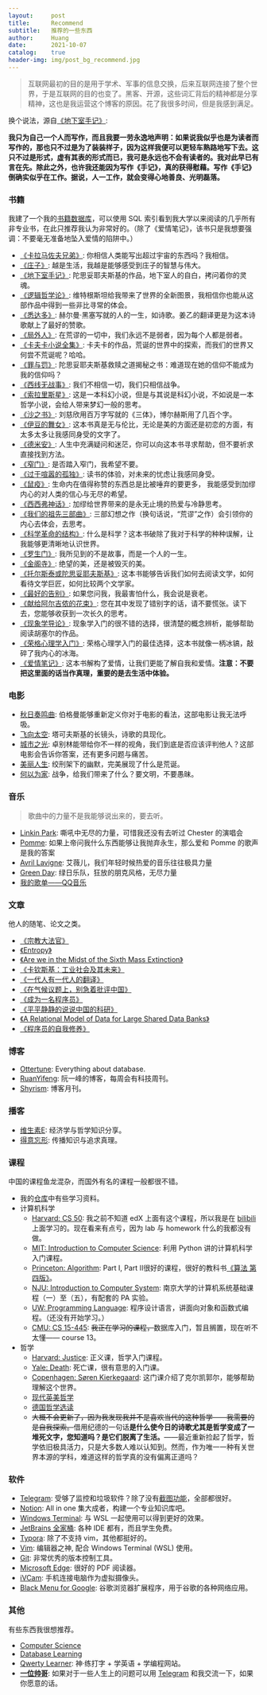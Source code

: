 ```yaml
---
layout:     post
title:      Recommend
subtitle:   推荐的一些东西
author:     Huang
date:       2021-10-07
catalog:    true
header-img: img/post_bg_recommend.jpg
---
```


> 互联网最初的目的是用于学术、军事的信息交换，后来互联网连接了整个世界，于是互联网的目的也变了。黑客、开源，这些词汇背后的精神都是分享精神，这也是我运营这个博客的原因。花了我很多时间，但是我感到满足。

换个说法，源自[《地下室手记》](https://huang-feiyu.github.io/2021/05/25/Notes-from-Underground):

**我只为自己一个人而写作，而且我要一劳永逸地声明：如果说我似乎也是为读者而写作的，那也只不过是为了装装样子，因为这样我便可以更轻车熟路地写下去。这只不过是形式，虚有其表的形式而已，我可是永远也不会有读者的。我对此早已有言在先。除此之外，也许我还能因为写作《手记》，真的获得慰藉。写作《手记》倒确实似乎在工作。据说，人一工作，就会变得心地善良、光明磊落。**


### 书籍
我建了一个我的[书籍数据库](https://github.com/huang-feiyu/huang-feiyu.github.io/blob/master/Resources/mybook.db)，可以使用 SQL 索引看到我大学以来阅读的几乎所有非专业书，在此只推荐我认为非常好的。（除了《爱情笔记》，该书只是我想要强调：不要毫无准备地坠入爱情的陷阱中。）

* [《卡拉马佐夫兄弟》](https://book.douban.com/subject/25887924/): 你相信人类能写出超过宇宙的东西吗？我相信。
* [《庄子》](https://zh.m.wikisource.org/wiki/%E8%8E%8A%E5%AD%90/%E9%80%8D%E9%81%99%E9%81%8A): 越是生活，我越是能够感受到庄子的智慧与伟大。
* [《地下室手记》](https://book.douban.com/subject/34990839/): 陀思妥耶夫斯基的作品，地下室人的自白，拷问着你的灵魂。
* [《逻辑哲学论》](https://book.douban.com/subject/35540677/): 维特根斯坦给我带来了世界的全新图景，我相信你也能从这部作品中得到一些非比寻常的体会。
* [《悉达多》](https://book.douban.com/subject/26980487/): 赫尔曼·黑塞写就的人的一生，如诗歌。姜乙的翻译更是为这本诗歌献上了最好的赞歌。
* [《局外人》](https://book.douban.com/subject/24257486/): 在荒谬的一切中，我们永远不是弱者，因为每个人都是弱者。
* [《卡夫卡小说全集》](https://book.douban.com/subject/25793952/): 卡夫卡的作品，荒诞的世界中的探索，而我们的世界又何尝不荒诞呢？哈哈。
* [《罪与罚》](https://book.douban.com/subject/25887912/): 陀思妥耶夫斯基救赎之道揭秘之书：难道现在她的信仰不能成为我的信仰吗？
* [《西线无战事》](https://book.douban.com/subject/35272817/): 我们不相信一切，我们只相信战争。        
* [《索拉里斯星》](https://book.douban.com/subject/1440243/): 这是一本科幻小说，但是与其说是科幻小说，不如说是一本哲学小说，会给人带来梦幻一般的思考。
* [《沙之书》](https://book.douban.com/subject/25796049/): 刘慈欣用百万字写就的《三体》，博尔赫斯用了几百个字。
* [《伊豆的舞女》](https://book.douban.com/subject/25899960/): 这本书真是无与伦比，无论是美的方面还是初恋的方面，有太多太多让我感同身受的文字了。
* [《德米安》](https://book.douban.com/subject/35060088/): 人生中充满疑问和迷茫，你可以向这本书寻求帮助，但不要祈求直接找到方法。
* [《窄门》](https://book.douban.com/subject/30331835/): 是否踏入窄门，我希望不要。
* [《过于喧嚣的孤独》](https://book.douban.com/subject/26220767/): 读书的体验，对未来的忧虑让我感同身受。
* [《鼠疫》](https://book.douban.com/subject/24257229/): 生命内在值得称赞的东西总是比被唾弃的要更多， 我能感受到加缪内心的对人类的信心与无尽的希望。
* [《西西弗神话》](https://book.douban.com/subject/24257403/): 加缪给世界带来的是永无止境的热爱与冷静思考。
* [《我们的祖先三部曲》](https://book.douban.com/subject/34831995/): 三部幻想之作（换句话说，“荒谬”之作）会引领你的内心去体会，去思考。
* [《科学革命的结构》](https://book.douban.com/subject/20376550/): 什么是科学？这本书破除了我对于科学的种种误解，让我能够更清晰地认识世界。
* [《罗生门》](https://book.douban.com/subject/26627837/): 我所见到的不是故事，而是一个人的一生。
* [《金阁寺》](https://book.douban.com/subject/30278166/): 绝望的美，还是被毁灭的美。
* [《托尔斯泰或陀思妥耶夫斯基》](https://book.douban.com/subject/6878082/): 这本书能够告诉我们如何去阅读文学，如何看待文学巨匠，如何比较两个文学家。
* [《最好的告别》](https://book.douban.com/subject/26576861/): 如果您问我，我最害怕什么，我会说是衰老。
* [《献给阿尔吉侬的花束》](https://book.douban.com/subject/26362836/): 您在其中发现了错别字的话，请不要慌张。读下去，您能够收获到一次长久的思考。
* [《现象学导论》](https://book.douban.com/subject/35375620/): 现象学入门的很不错的选择，很清楚的概念辨析，能够帮助阅读胡塞尔的作品。
* [《荣格心理学入门》](https://book.douban.com/subject/35130973/): 荣格心理学入门的最佳选择，这本书就像一柄冰镐，敲碎了我内心的冰海。
* [《爱情笔记》](https://book.douban.com/subject/26286235/): 这本书解构了爱情，让我们更能了解自我和爱情。**注意：不要把这里面的话当作真理，重要的是去生活中体验。**

### 电影

* [秋日奏鸣曲](https://movie.douban.com/subject/1297268/): 伯格曼能够重新定义你对于电影的看法，这部电影让我无法呼吸。
* [飞向太空](https://movie.douban.com/subject/1300977/): 塔可夫斯基的长镜头，诗歌的具现化。
* [城市之光](https://movie.douban.com/subject/1293908/): 卓别林能带给你不一样的视角，我们到底是否应该评判他人？这部电影会告诉你答案，还有更多问题与痛苦。
* [美丽人生](https://movie.douban.com/subject/1292063/): 绞刑架下的幽默，完美展现了什么是荒诞。
* [何以为家](https://movie.douban.com/subject/30170448/): 战争，给我们带来了什么？要文明，不要愚昧。

### 音乐

> 歌曲中的力量不是我能够说出来的，要去听。

* [Linkin Park](https://www.linkinpark.com/): 嘶吼中无尽的力量，可惜我还没有去听过 Chester 的演唱会
* [Pomme](https://instagram.com/pommeofficial): 如果上帝问我什么东西能够让我抛弃永生，那么爱和 Pomme 的歌声是我的答案
* [Avril Lavigne](https://avrillavigne.com/): 艾薇儿，我们年轻时候热爱的音乐往往极具力量
* [Green Day](https://greenday.com/): 绿日乐队，狂放的朋克风格，无尽力量
* [我的歌单——QQ音乐](https://y.qq.com/n/ryqq/profile/like/song?uin=oiCk7e-q7K-s)


### 文章
他人的随笔、论文之类。

* [《宗教大法官》](https://huangfeiyu.blogspot.com/2021/08/blog-post.html)
* [《Entropy》](https://github.com/huang-feiyu/huang-feiyu.github.io/blob/master/Resources/Papers/entropy.pdf)
* [《Are we in the Midst of the Sixth Mass Extinction》](https://www.sciencealert.com/here-s-how-biodiversity-experts-recognise-that-we-re-midst-a-mass-extinction)
* [《卡钦斯基：工业社会及其未来》](https://z.arlmy.me/Wiki/library/Original_Kaczynski_IndustrialSocietyAndItsFuture.html)
* [《一代人有一代人的翻译》](https://huangfeiyu.blogspot.com/2021/06/article-1-translation.html)
* [《在气候议题上，别急着批评中国》](https://cn.nytimes.com/opinion/20211108/cop26-china-climate/)
* [《成为一名程序员》](../Resources/成为一名程序员.md)
* [《平平静静的说说中国的科研》](http://www.ruanyifeng.com/blog/2010/07/my_thoughts_on_china_scientific_research.html)
* [《A Relational Model of Data for Large Shared Data Banks》](https://www.seas.upenn.edu/~zives/03f/cis550/codd.pdf)
* [《程序员的自我修养》](https://leohxj.gitbooks.io/a-programmer-prepares/content/programmer-basic/index.html)

### 博客

* [Ottertune](https://ottertune.com/blog/): Everything about database.
* [RuanYifeng](http://www.ruanyifeng.com/home.html): 阮一峰的博客，每周会有科技周刊。
* [Shyrism](https://shyrz.me/): 博客月刊。

### 播客

* [维生素E](https://podcasts.google.com/feed/aHR0cHM6Ly93d3cueGltYWxheWEuY29tL2FsYnVtLzE5NzU4NDY5LnhtbA?sa=X&ved=2ahUKEwixvsWcg6r2AhVH_5QKHYzbA20Q9sEGegQIARAD): 经济学与哲学知识分享。
* [得意忘形](https://podcasts.google.com/feed/aHR0cHM6Ly93d3cueGltYWxheWEuY29tL2FsYnVtLzY2ODg3MjYueG1s?sa=X&ved=2ahUKEwixvsWcg6r2AhVH_5QKHYzbA20Q9sEGegQIARAC): 传播知识与追求真理。

### 课程
中国的课程鱼龙混杂，而国外有名的课程一般都很不错。

* 我的[仓库](https://github.com/huang-feiyu/Learning-Space)中有些学习资料。
* 计算机科学
  * [Harvard: CS 50](https://www.edx.org/course/introduction-computer-science-harvardx-cs50x): 我之前不知道 edX 上面有这个课程，所以我是在 [bilibili](https://www.bilibili.com/video/BV1Rb411378V) 上面学习的。现在看来有点亏，因为 lab 与 homework 什么的我都没有做。
  * [MIT: Introduction to Computer Science](https://ocw.mit.edu/courses/electrical-engineering-and-computer-science/6-0001-introduction-to-computer-science-and-programming-in-python-fall-2016/index.htm): 利用 Python 讲的计算机科学入门课程。
  * [Princeton: Algorithm](https://www.coursera.org/learn/algorithms-part1/home/welcome): Part I, Part II很好的课程，很好的教科书[《算法 第四版》](https://item.jd.com/11098789.html)。
  * [NJU: Introduction to Computer System](https://www.icourse163.org/course/NJU-1001625001): 南京大学的计算机系统基础课程（一）至（五），有配套的 PA 实验。
  * [UW: Programming Language](https://www.coursera.org/learn/programming-languages/home/welcome): 程序设计语言，讲面向对象和函数式编程。（还没有开始学习。）
  * [CMU: CS 15-445](https://15445.courses.cs.cmu.edu/fall2020/): ~~我正在学习的课程，~~数据库入门，暂且搁置，现在听不太懂—— course 13。
* 哲学
  * [Harvard: Justice](https://justiceharvard.org/): 正义课，哲学入门课程。
  * [Yale: Death](https://oyc.yale.edu/death/phil-176): 死亡课，很有意思的入门课。
  * [Copenhagen: Søren Kierkegaard](https://www.coursera.org/learn/kierkegaard): 这门课介绍了克尔凯郭尔，能够帮助理解这个世界。
  * [现代英美哲学](https://www.bilibili.com/video/BV1WW411a78m)
  * [德国哲学选读](https://www.bilibili.com/video/BV1Gx411E7du)
  * <s>大概不会更新了，因为我发现我并不是喜欢当代的这种哲学——我需要的是自我探索。</s>借用纪德的一句话**是什么使今日的诗歌尤其是哲学变成了一堆死文字，您知道吗？是它们脱离了生活。**——最近重新捡起了哲学，哲学依旧极具活力，只是大多数人难以认知到。然而，作为唯一一种有关世界本源的学科，难道这样的哲学真的没有偏离正道吗？

### 软件

* [Telegram](https://telegram.org/): 受够了监控和垃圾软件？除了没有[截图功能](https://www.snipaste.com/)，全部都很好。
* [Notion](https://www.notion.so/): All in one 集大成者，构建一个专业知识库吧。
* [Windows Terminal](https://github.com/microsoft/terminal): 与 WSL 一起使用可以得到更好的效果。
* [JetBrains 全家桶](https://www.jetbrains.com/?var=1): 各种 IDE 都有，而且学生免费。
* [Typora](https://typora.io/): 除了不支持 vim，其他都挺好的。
* [Vim](https://www.vim.org/): 编辑器之神, 配合 Windows Terminal (WSL) 使用。
* [Git](https://git-scm.com/): 非常优秀的版本控制工具。
* [Microsoft Edge](https://www.microsoft.com/en-us/edge): 很好的 PDF 阅读器。
* [iVCam](https://www.e2esoft.com/ivcam/): 手机连接电脑作为虚拟摄像头。
* [Black Menu for Google](https://chrome.google.com/webstore/detail/black-menu-for-google/eignhdfgaldabilaaegmdfbajngjmoke?hl=en): 谷歌浏览器扩展程序，用于谷歌的各种网络应用。

### 其他

有些东西我很想推荐。

* [Computer Science](https://github.com/huang-feiyu/computer-science)
* [Database Learning](https://github.com/huang-feiyu/Learning-Space/tree/master/Other/awesome-database-learning)
* [Qwerty Learner](https://qwerty.kaiyi.cool/): 神·练打字 + 学英语 + 学编程网站。
* **[一位帅哥](https://huang-feiyu.github.io/about)**: 如果对于一些人生上的问题可以用 [Telegram](https://t.me/huangfeiyu) 和我交流一下，如果你愿意的话。

